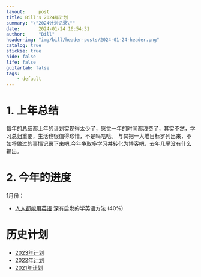 ```yaml
---
layout:     post
title: Bill's 2024年计划
summary: "\"2024计划记录\""
date:       2024-01-24 16:54:31
author:     "Bill"
header-img: "img/bill/header-posts/2024-01-24-header.png"
catalog: true
stickie: true
hide: false
life: false
guitartab: false
tags:
    - default
---
```



# 1. 上年总结

每年的总结都上年的计划实现得太少了，感觉一年的时间都浪费了，其实不然，学习总归重要，生活也很值得珍惜，不是吗哈哈。
与其把一大堆目标罗列出来，不如将做过的事情记录下来吧,今年争取多学习并转化为博客吧，去年几乎没有什么输出。


# 2. 今年的进度

1月份：

- [人人都能用英语](https://github.com/xiaolai/everyone-can-use-english) 深有启发的学英语方法 (40%)


# 历史计划

- [2023年计划](https://www.cjcbill.com/2023/01/05/plan/)
- [2022年计划](http://www.cjcbill.com/2022/04/10/plan)
- [2021年计划](http://www.cjcbill.com/2021/02/09/plan/)

